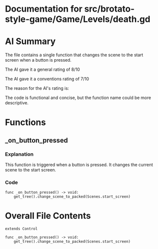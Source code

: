 # Documentation for src/brotato-style-game/Game/Levels/death.gd

# AI Summary
The file contains a single function that changes the scene to the start screen when a button is pressed.

The AI gave it a general rating of 8/10

The AI gave it a conventions rating of 7/10

The reason for the AI's rating is:

The code is functional and concise, but the function name could be more descriptive.
# Functions

## _on_button_pressed
### Explanation
This function is triggered when a button is pressed. It changes the current scene to the start screen.
### Code
```gdscript
func _on_button_pressed() -> void:
	get_tree().change_scene_to_packed(Scenes.start_screen)
```
# Overall File Contents
```gdscript
extends Control

func _on_button_pressed() -> void:
	get_tree().change_scene_to_packed(Scenes.start_screen)

```
